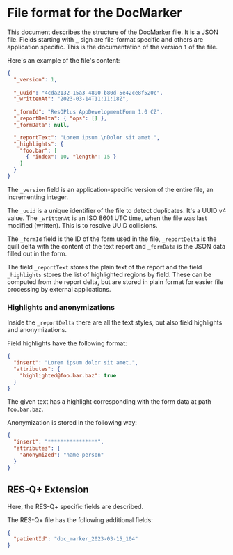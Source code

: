 File format for the DocMarker
=============================

This document describes the structure of the DocMarker file. It is a JSON file. Fields starting with `_` sign are file-format specific and others are application specific. This is the documentation of the version `1` of the file.

Here's an example of the file's content:

```json
{
  "_version": 1,
  
  "_uuid": "4cda2132-15a3-4890-b80d-5e42ce8f520c",
  "_writtenAt": "2023-03-14T11:11:18Z",
  
  "_formId": "ResQPlus AppDevelopmentForm 1.0 CZ",
  "_reportDelta": { "ops": [] },
  "_formData": null,

  "_reportText": "Lorem ipsum.\nDolor sit amet.",
  "_highlights": {
    "foo.bar": [
      { "index": 10, "length": 15 }
    ]
  }
}
```

The `_version` field is an application-specific version of the entire file, an incrementing integer.

The `_uuid` is a unique identifier of the file to detect duplicates. It's a UUID v4 value. The `_writtenAt` is an ISO 8601 UTC time, when the file was last modified (written). This is to resolve UUID collisions.

The `_formId` field is the ID of the form used in the file, `_reportDelta` is the quill delta with the content of the text report and `_formData` is the JSON data filled out in the form.

The field `_reportText` stores the plain text of the report and the field `_highlights` stores the list of highlighted regions by field. These can be computed from the report delta, but are stored in plain format for easier file processing by external applications.


### Highlights and anonymizations

Inside the `_reportDelta` there are all the text styles, but also field highlights and anonymizations.

Field highlights have the following format:

```json
{
  "insert": "Lorem ipsum dolor sit amet.",
  "attributes": {
    "highlighted@foo.bar.baz": true
  }
}
```

The given text has a highlight corresponding with the form data at path `foo.bar.baz`.

Anonymization is stored in the following way:

```json
{
  "insert": "****************",
  "attributes": {
    "anonymized": "name-person"
  }
}
```


RES-Q+ Extension
----------------

Here, the RES-Q+ specific fields are described.

The RES-Q+ file has the following additional fields:

```json
{
  "patientId": "doc_marker_2023-03-15_104"
}
```
